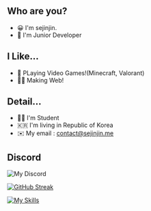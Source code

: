 ## Who are you?
+ 😀 I'm sejinjin.
+ 🏫 I'm Junior Developer

## I Like...

+ 👾 PLaying Video Games!(Minecraft, Valorant)
+ 🧑‍💻 Making Web!

## Detail...

+ 🧑‍🎓 I'm Student
+ 🇰🇷 I'm living in Republic of Korea
+ ✉️ My email : contact@sejinjin.me

## Discord

![My Discord](https://discord-readme-badge.vercel.app/api?id=sejinjin)

[![GitHub Streak](https://streak-stats.demolab.com?user=sejin0104)](https://git.io/streak-stats)

[![My Skills](https://skillicons.dev/icons?i=aws,azure,bash,nodejs,cloudflare,discordjs,firebase,git,js,linux,mongodb,py&theme=dark&perline=5)](https://skillicons.dev)
